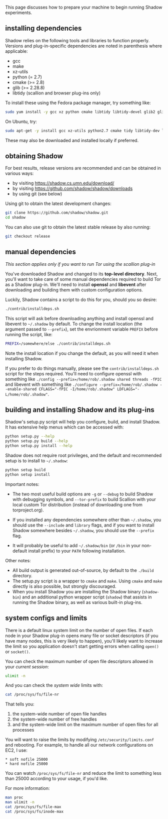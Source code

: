 This page discusses how to prepare your machine to begin running Shadow experiments.
## installing dependencies

Shadow relies on the following tools and libraries to function properly. Versions and plug-in-specific dependencies are noted in parenthesis where applicable:
* gcc
* make
* xz-utils
* python (= 2.7)
* cmake (>= 2.8)
* glib (>= 2.28.8)
* libtidy (scallion and browser plug-ins only)

To install these using the Fedora package manager, try something like:
```bash
sudo yum install -y gcc xz python cmake libtidy libtidy-devel glib2 glib2-devel
```
On Ubuntu, try:
```bash
sudo apt-get -y install gcc xz-utils python2.7 cmake tidy libtidy-dev libglib2.0 libglib2.0-dev
```
These may also be downloaded and installed locally if preferred.

## obtaining Shadow

For best results, release versions are recommended and can be obtained in various ways:
* by visiting https://shadow.cs.umn.edu/download/
* by visiting https://github.com/shadow/shadow/downloads
* by using git (see below)

Using git to obtain the latest development changes:
```bash
git clone https://github.com/shadow/shadow.git
cd shadow
```
You can also use git to obtain the latest stable release by also running:  
```bash
git checkout release
```
## manual dependencies

_This section applies only if you want to run Tor using the scallion plug-in_

You've downloaded Shadow and changed to its **top-level directory**. Next, you'll want to take care of some manual dependencies required to build Tor as a Shadow plug-in. We'll need to install **openssl** and **libevent** after downloading and building them with custom configuration options.

Luckily, Shadow contains a script to do this for you, should you so desire:
```bash
./contrib/installdeps.sh
```
This script will ask before downloading anything and install openssl and libevent to `~/.shadow` by default. To change the install location (the argument passed to `--prefix`), set the envrionment variable `PREFIX` before running the script, like:
```bash
PREFIX=/somewhere/else ./contrib/installdeps.sh
```
Note the install location if you change the default, as you will need it when installing Shadow.

If you prefer to do things manually, please see the `contrib/installdeps.sh` script for the steps required. You'll need to configure openssl with something like `./config --prefix=/home/rob/.shadow shared threads -fPIC` and libevent with something like `./configure --prefix=/home/rob/.shadow --enable-shared CFLAGS="-fPIC -I/home/rob/.shadow" LDFLAGS="-L/home/rob/.shadow"`.

## building and installing Shadow and its plug-ins

Shadow's setup.py script will help you configure, build, and install Shadow. It has 
extensive help menus which can be accessed with:
```bash
python setup.py --help
python setup.py build --help
python setup.py install --help
```
Shadow does not require root privileges, and the default and recommended setup
is to install to `~/.shadow`:
```bash
python setup build
python setup install
```

Important notes:  
+ The two most useful build options are `-g` or `--debug` to build Shadow with debugging symbols, and `--tor-prefix` to build Scallion with your local custom Tor distribution (instead of downloading one from torproject.org). 

+ If you installed any dependencies somewhere other than `~/.shadow`, you should use the `--include` and `library` flags, and if you want to install Shadow somewhere besides `~/.shadow`, you should use the `--prefix` flag.

+ It will probably be useful to add `~/.shadow/bin` (or `/bin` in your non-default install prefix) to your `PATH` following installation.

Other notes:  
+ All build output is generated out-of-source, by default to the `./build` directory.
+ The setup.py script is a wrapper to `cmake` and `make`. Using `cmake` and `make` directly is also possible, but strongly discouraged. 
+ When you install Shadow you are installing the Shadow binary (`shadow-bin`) and an additional python wrapper script (`shadow`) that assists in running the Shadow binary, as well as various built-in plug-ins.

## system configs and limits

There is a default linux system limit on the number of open files. If each node 
in your Shadow plug-in opens many file or socket descriptors (if you have many nodes, this is very likely to happen), you'll likely want to increase the limit so you application doesn't start getting errors when calling `open()` or `socket()`.

You can check the maximum number of open file descriptors allowed in your _current session_:
```bash
ulimit -n
```
And you can check the _system wide_ limits with:
```bash
cat /proc/sys/fs/file-nr
```
That tells you:
 1. the system-wide number of open file handles
 1. the system-wide number of free handles
 1. and the system-wide limit on the maximum number of open files for all processes

You will want to raise the limits by modifying `/etc/security/limits.conf` and rebooting.
For example, to handle all our network configurations on EC2, I use:
```
* soft nofile 25000
* hard nofile 25000
```
You can watch `/proc/sys/fs/file-nr` and reduce the limit to something less than 25000 according to your usage, if you'd like.

For more information:
```bash
man proc
man ulimit -n
cat /proc/sys/fs/file-max
cat /proc/sys/fs/inode-max
```